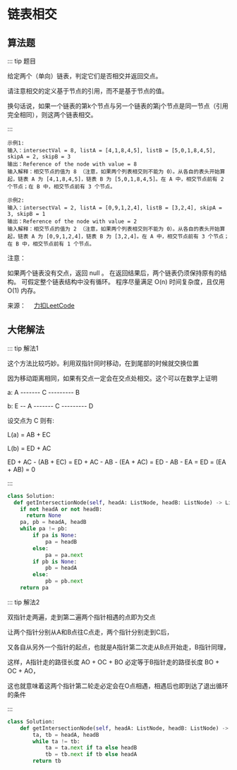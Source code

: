 #  链表相交

##  算法题

::: tip 题目

给定两个（单向）链表，判定它们是否相交并返回交点。

请注意相交的定义基于节点的引用，而不是基于节点的值。

换句话说，如果一个链表的第k个节点与另一个链表的第j个节点是同一节点（引用完全相同），则这两个链表相交。

:::

~~~
示例1:
输入：intersectVal = 8, listA = [4,1,8,4,5], listB = [5,0,1,8,4,5], skipA = 2, skipB = 3
输出：Reference of the node with value = 8
输入解释：相交节点的值为 8 （注意，如果两个列表相交则不能为 0）。从各自的表头开始算起，链表 A 为 [4,1,8,4,5]，链表 B 为 [5,0,1,8,4,5]。在 A 中，相交节点前有 2 个节点；在 B 中，相交节点前有 3 个节点。

~~~

~~~
示例2:
输入：intersectVal = 2, listA = [0,9,1,2,4], listB = [3,2,4], skipA = 3, skipB = 1
输出：Reference of the node with value = 2
输入解释：相交节点的值为 2 （注意，如果两个列表相交则不能为 0）。从各自的表头开始算起，链表 A 为 [0,9,1,2,4]，链表 B 为 [3,2,4]。在 A 中，相交节点前有 3 个节点；在 B 中，相交节点前有 1 个节点。

~~~

注意：

如果两个链表没有交点，返回 null 。
在返回结果后，两个链表仍须保持原有的结构。
可假定整个链表结构中没有循环。
程序尽量满足 O(n) 时间复杂度，且仅用 O(1) 内存。


来源：&emsp; [力扣LeetCode](https://leetcode-cn.com/problems/intersection-of-two-linked-lists-lcci)


##  大佬解法

::: tip 解法1

这个方法比较巧妙。利用双指针同时移动，在到尾部的时候就交换位置

因为移动距离相同，如果有交点一定会在交点处相交。这个可以在数学上证明

a:      A ------- C --------- B

b: E -- A ------- C --------- D

设交点为 C 则有:

L(a) = AB + EC

L(b) = ED + AC

ED + AC - (AB + EC) = ED + AC - AB - (EA + AC) = ED - AB - EA = ED = (EA + AB) = 0

:::

```python
class Solution:
  def getIntersectionNode(self, headA: ListNode, headB: ListNode) -> ListNode:
    if not headA or not headB:
      return None
    pa, pb = headA, headB
    while pa != pb:
        if pa is None:
            pa = headB
        else:
            pa = pa.next
        if pb is None:
            pb = headA
        else:
            pb = pb.next
    return pa
```


::: tip 解法2

双指针走两遍，走到第二遍两个指针相遇的点即为交点

让两个指针分别从A和B点往C点走，两个指针分别走到C后，

又各自从另外一个指针的起点，也就是A指针第二次走从B点开始走，B指针同理，

这样，A指针走的路径长度 AO + OC + BO 必定等于B指针走的路径长度 BO + OC + AO，

这也就意味着这两个指针第二轮走必定会在O点相遇，相遇后也即到达了退出循环的条件

:::

```python
class Solution:
    def getIntersectionNode(self, headA: ListNode, headB: ListNode) -> ListNode:
        ta, tb = headA, headB
        while ta != tb:
            ta = ta.next if ta else headB
            tb = tb.next if tb else headA
        return tb
```

